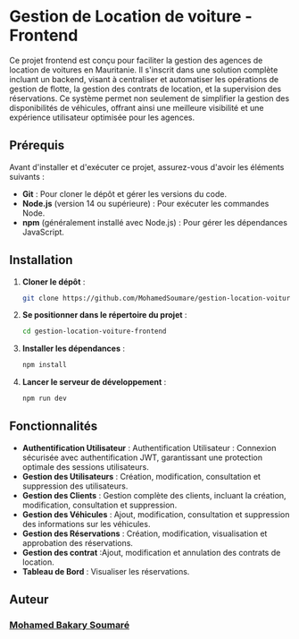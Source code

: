 # Gestion de Location de voiture - Frontend

Ce projet frontend est conçu pour faciliter la gestion des agences de location de voitures en Mauritanie. Il s'inscrit dans une solution complète incluant un backend, visant à centraliser et automatiser les opérations de gestion de flotte, la gestion des contrats de location, et la supervision des réservations. Ce système permet non seulement de simplifier la gestion des disponibilités de véhicules, offrant ainsi une meilleure visibilité et une expérience utilisateur optimisée pour les agences.

## Prérequis

Avant d'installer et d'exécuter ce projet, assurez-vous d'avoir les éléments suivants :

- **Git** : Pour cloner le dépôt et gérer les versions du code.
- **Node.js** (version 14 ou supérieure) : Pour exécuter les commandes Node.
- **npm** (généralement installé avec Node.js) : Pour gérer les dépendances JavaScript.

## Installation

1. **Cloner le dépôt** :

   ```bash
   git clone https://github.com/MohamedSoumare/gestion-location-voiture-frontend.git
   ```

2. **Se positionner dans le répertoire du projet** :

   ```bash
   cd gestion-location-voiture-frontend
   ```

3. **Installer les dépendances** :

   ```bash
   npm install
   ```

4. **Lancer le serveur de développement** :
   ```bash
   npm run dev
   ```

## Fonctionnalités

- **Authentification Utilisateur** : Authentification Utilisateur : Connexion sécurisée avec authentification JWT, garantissant une protection optimale des sessions utilisateurs.
- **Gestion des Utilisateurs** : Création, modification, consultation et suppression des utilisateurs.
- **Gestion des Clients** : Gestion complète des clients, incluant la création, modification, consultation et suppression.
- **Gestion des Véhicules** : Ajout, modification, consultation et suppression des informations sur les véhicules.
- **Gestion des Réservations** : Création, modification, visualisation et approbation des réservations.
- **Gestion des contrat** :Ajout, modification et annulation des contrats de location.
- **Tableau de Bord** : Visualiser les réservations.

## Auteur

### [Mohamed Bakary Soumaré](https://github.com/MohamedSoumare/)
